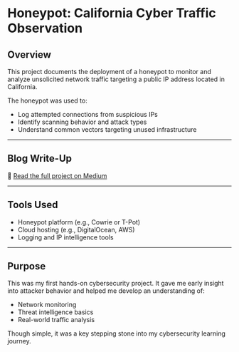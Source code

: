 # Honeypot: California Cyber Traffic Observation

## Overview

This project documents the deployment of a honeypot to monitor and analyze unsolicited network traffic targeting a public IP address located in California.

The honeypot was used to:
- Log attempted connections from suspicious IPs
- Identify scanning behavior and attack types
- Understand common vectors targeting unused infrastructure

---

## Blog Write-Up

🔗 [Read the full project on Medium](https://medium.com/@cruz.luis.us/honeypot-california-77edb9b9202f)

---

## Tools Used

- Honeypot platform (e.g., Cowrie or T-Pot)
- Cloud hosting (e.g., DigitalOcean, AWS)
- Logging and IP intelligence tools

---

## Purpose

This was my first hands-on cybersecurity project. It gave me early insight into attacker behavior and helped me develop an understanding of:
- Network monitoring
- Threat intelligence basics
- Real-world traffic analysis

Though simple, it was a key stepping stone into my cybersecurity learning journey.

